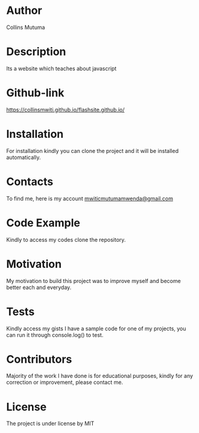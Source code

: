 # Author
Collins Mutuma

# Description
Its a website which teaches about javascript

# Github-link
https://collinsmwiti.github.io/flashsite.github.io/

# Installation
For installation kindly you can clone the project and it will be installed automatically.

# Contacts
To find me, here is my account mwiticmutumamwenda@gmail.com

# Code Example
Kindly to access my codes clone the repository.

# Motivation
My motivation to build this project was to improve myself and become better each and everyday.

# Tests
Kindly access my gists I have a sample code for one of my projects, you can run it through console.log() to test.

# Contributors
Majority of the work I have done is for educational purposes, kindly for any correction or improvement, please contact me.

# License
The project is under license by MIT
